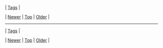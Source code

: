 <!--
title:
date: 2020-06-28T15:27:00.332Z
tags:
-->

| [Tags](tags.md) |

| [Newer](89274385259.md) | [Top](index.md) | [Older](89279205444.md) |
<!--BOTTOM-POST-NAVIGATION-->
---

| [Tags](tags.md) |

| [Newer](89274385259.md) | [Top](index.md) | [Older](89279205444.md) |